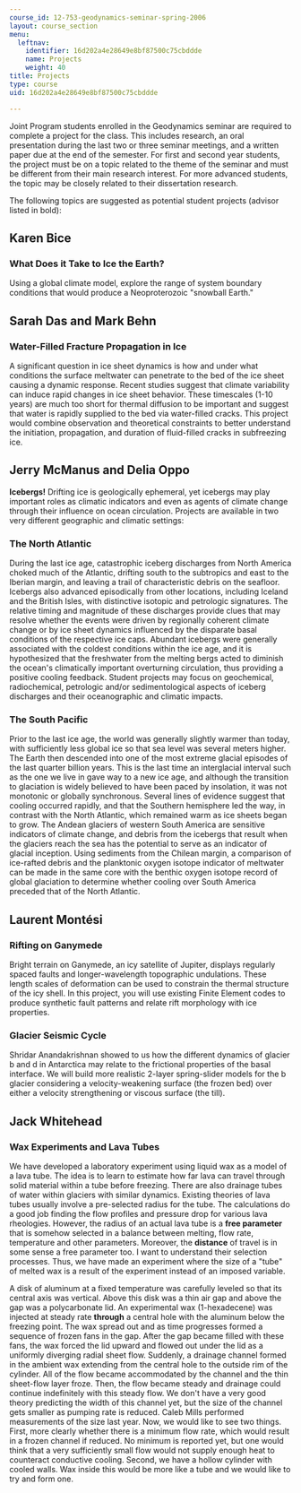 ```yaml
---
course_id: 12-753-geodynamics-seminar-spring-2006
layout: course_section
menu:
  leftnav:
    identifier: 16d202a4e28649e8bf87500c75cbddde
    name: Projects
    weight: 40
title: Projects
type: course
uid: 16d202a4e28649e8bf87500c75cbddde

---
```


Joint Program students enrolled in the Geodynamics seminar are required to complete a project for the class. This includes research, an oral presentation during the last two or three seminar meetings, and a written paper due at the end of the semester. For first and second year students, the project must be on a topic related to the theme of the seminar and must be different from their main research interest. For more advanced students, the topic may be closely related to their dissertation research.

The following topics are suggested as potential student projects (advisor listed in bold):

Karen Bice
----------

### What Does it Take to Ice the Earth?

Using a global climate model, explore the range of system boundary conditions that would produce a Neoproterozoic "snowball Earth."

Sarah Das and Mark Behn
-----------------------

### Water-Filled Fracture Propagation in Ice

A significant question in ice sheet dynamics is how and under what conditions the surface meltwater can penetrate to the bed of the ice sheet causing a dynamic response. Recent studies suggest that climate variability can induce rapid changes in ice sheet behavior. These timescales (1-10 years) are much too short for thermal diffusion to be important and suggest that water is rapidly supplied to the bed via water-filled cracks. This project would combine observation and theoretical constraints to better understand the initiation, propagation, and duration of fluid-filled cracks in subfreezing ice.

Jerry McManus and Delia Oppo
----------------------------

**Icebergs!** Drifting ice is geologically ephemeral, yet icebergs may play important roles as climatic indicators and even as agents of climate change through their influence on ocean circulation. Projects are available in two very different geographic and climatic settings:

### The North Atlantic

During the last ice age, catastrophic iceberg discharges from North America choked much of the Atlantic, drifting south to the subtropics and east to the Iberian margin, and leaving a trail of characteristic debris on the seafloor. Icebergs also advanced episodically from other locations, including Iceland and the British Isles, with distinctive isotopic and petrologic signatures. The relative timing and magnitude of these discharges provide clues that may resolve whether the events were driven by regionally coherent climate change or by ice sheet dynamics influenced by the disparate basal conditions of the respective ice caps. Abundant icebergs were generally associated with the coldest conditions within the ice age, and it is hypothesized that the freshwater from the melting bergs acted to diminish the ocean's climatically important overturning circulation, thus providing a positive cooling feedback. Student projects may focus on geochemical, radiochemical, petrologic and/or sedimentological aspects of iceberg discharges and their oceanographic and climatic impacts.

### The South Pacific

Prior to the last ice age, the world was generally slightly warmer than today, with sufficiently less global ice so that sea level was several meters higher. The Earth then descended into one of the most extreme glacial episodes of the last quarter billion years. This is the last time an interglacial interval such as the one we live in gave way to a new ice age, and although the transition to glaciation is widely believed to have been paced by insolation, it was not monotonic or globally synchronous. Several lines of evidence suggest that cooling occurred rapidly, and that the Southern hemisphere led the way, in contrast with the North Atlantic, which remained warm as ice sheets began to grow. The Andean glaciers of western South America are sensitive indicators of climate change, and debris from the icebergs that result when the glaciers reach the sea has the potential to serve as an indicator of glacial inception. Using sediments from the Chilean margin, a comparison of ice-rafted debris and the planktonic oxygen isotope indicator of meltwater can be made in the same core with the benthic oxygen isotope record of global glaciation to determine whether cooling over South America preceded that of the North Atlantic.

Laurent Montési
---------------

### Rifting on Ganymede

Bright terrain on Ganymede, an icy satellite of Jupiter, displays regularly spaced faults and longer-wavelength topographic undulations. These length scales of deformation can be used to constrain the thermal structure of the icy shell. In this project, you will use existing Finite Element codes to produce synthetic fault patterns and relate rift morphology with ice properties.

### Glacier Seismic Cycle

Shridar Anandakrishnan showed to us how the different dynamics of glacier b and d in Antarctica may relate to the frictional properties of the basal interface. We will build more realistic 2-layer spring-slider models for the b glacier considering a velocity-weakening surface (the frozen bed) over either a velocity strengthening or viscous surface (the till).

Jack Whitehead
--------------

### Wax Experiments and Lava Tubes

We have developed a laboratory experiment using liquid wax as a model of a lava tube. The idea is to learn to estimate how far lava can travel through solid material within a tube before freezing. There are also drainage tubes of water within glaciers with similar dynamics. Existing theories of lava tubes usually involve a pre-selected radius for the tube. The calculations do a good job finding the flow profiles and pressure drop for various lava rheologies. However, the radius of an actual lava tube is a **free parameter** that is somehow selected in a balance between melting, flow rate, temperature and other parameters. Moreover, the **distance** of travel is in some sense a free parameter too. I want to understand their selection processes. Thus, we have made an experiment where the size of a "tube" of melted wax is a result of the experiment instead of an imposed variable.

A disk of aluminum at a fixed temperature was carefully leveled so that its central axis was vertical. Above this disk was a thin air gap and above the gap was a polycarbonate lid. An experimental wax (1-hexadecene) was injected at steady rate **through** a central hole with the aluminum below the freezing point. The wax spread out and as time progresses formed a sequence of frozen fans in the gap. After the gap became filled with these fans, the wax forced the lid upward and flowed out under the lid as a uniformly diverging radial sheet flow. Suddenly, a drainage channel formed in the ambient wax extending from the central hole to the outside rim of the cylinder. All of the flow became accommodated by the channel and the thin sheet-flow layer froze. Then, the flow became steady and drainage could continue indefinitely with this steady flow. We don't have a very good theory predicting the width of this channel yet, but the size of the channel gets smaller as pumping rate is reduced. Caleb Mills performed measurements of the size last year. Now, we would like to see two things. First, more clearly whether there is a minimum flow rate, which would result in a frozen channel if reduced. No minimum is reported yet, but one would think that a very sufficiently small flow would not supply enough heat to counteract conductive cooling. Second, we have a hollow cylinder with cooled walls. Wax inside this would be more like a tube and we would like to try and form one.